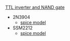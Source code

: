 
[TTL inverter and NAND gate](https://wiki.analog.com/university/courses/electronics/electronics-lab-27)
* 2N3904
  * [spice model](https://www.onsemi.com/products/discretes-drivers/general-purpose-and-low-vcesat-transistors/2n3904)
* SSM2212
  * [spice model](https://www.analog.com/en/design-center/simulation-models/spice-models.html)
